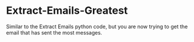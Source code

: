 # Extract-Emails-Greatest

Similar to the Extract Emails python code, but you are now trying to get the email that has sent the most messages.
